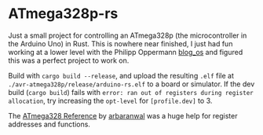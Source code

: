# ATmega328p-rs

Just a small project for controlling an ATmega328p (the microcontroller in the Arduino Uno) in Rust.
This is nowhere near finished, I just had fun working at a lower level with the Philipp Oppermann [blog_os](https://os.phil-opp.com/) and figured this was a perfect project to work on.

Build with `cargo build --release`, and upload the resulting `.elf` file at `./avr-atmega328p/release/arduino-rs.elf` to a board or simulator.
If the dev build (`cargo build`) fails with `error: ran out of registers during register allocation`, try increasing the `opt-level` for `[profile.dev]` to 3.

The [ATmega328 Reference](https://arbaranwal.github.io/tutorial/2017/06/23/atmega328-register-reference.html) by [arbaranwal](https://github.com/arbaranwal) was a huge help for register addresses and functions.